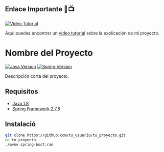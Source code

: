 ## Enlace Importante 🚀📺

[![Video Tutorial](https://img.shields.io/badge/Ver%20Tutorial-Video-red.svg)](URL_DEL_VIDEO)

Aquí puedes encontrar un [video tutorial](URL_DEL_VIDEO) sobre la explicación de mi proyecto.


# Nombre del Proyecto

[![Java Version](https://img.shields.io/badge/Java-1.8-blue.svg)](https://www.oracle.com/java/)
[![Spring Version](https://img.shields.io/badge/Spring-2.7.8-green.svg)](https://spring.io/projects/spring-framework)

Descripción corta del proyecto.

## Requisitos

- [Java 1.8](https://www.oracle.com/java/)
- [Spring Framework 2.7.8](https://spring.io/projects/spring-framework)

## Instalació

```bash
git clone https://github.com/tu_usuario/tu_proyecto.git
cd tu_proyecto
./mvnw spring-boot:run
